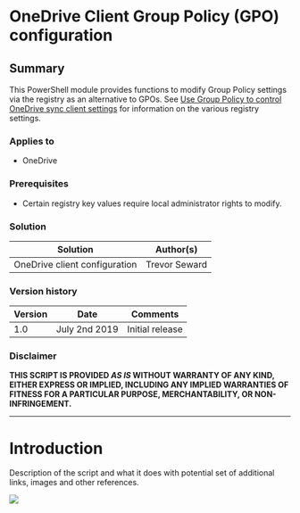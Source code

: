 # OneDrive Client Group Policy (GPO) configuration #

## Summary ##

This PowerShell module provides functions to modify Group Policy settings via the registry as an alternative to GPOs. See [Use Group Policy to control OneDrive sync client settings](https://docs.microsoft.com/en-us/onedrive/use-group-policy) for information on the various registry settings.
 
### Applies to ###

- OneDrive

### Prerequisites ###

- Certain registry key values require local administrator rights to modify.

### Solution ###
Solution | Author(s)
---------|----------
OneDrive client configuration | Trevor Seward

### Version history ###
Version  | Date | Comments
---------| -----| --------
1.0  | July 2nd 2019 | Initial release

### Disclaimer ###

**THIS SCRIPT IS PROVIDED *AS IS* WITHOUT WARRANTY OF ANY KIND, EITHER EXPRESS OR IMPLIED, INCLUDING ANY IMPLIED WARRANTIES OF FITNESS FOR A PARTICULAR PURPOSE, MERCHANTABILITY, OR NON-INFRINGEMENT.**

----------

# Introduction

Description of the script and what it does with potential set of additional links, images and other references.

<img src="https://telemetry.sharepointpnp.com/onedrive-admin-scripts/scripts/OneDrive-Client-GPO-Configuration" /> 
